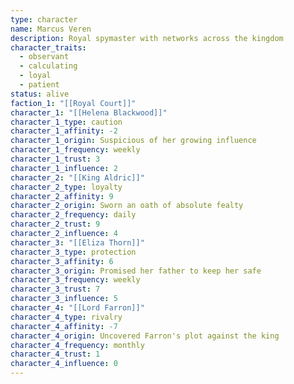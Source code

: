 ```yaml
---
type: character
name: Marcus Veren
description: Royal spymaster with networks across the kingdom
character_traits:
  - observant
  - calculating
  - loyal
  - patient
status: alive
faction_1: "[[Royal Court]]"
character_1: "[[Helena Blackwood]]"
character_1_type: caution
character_1_affinity: -2
character_1_origin: Suspicious of her growing influence
character_1_frequency: weekly
character_1_trust: 3
character_1_influence: 2
character_2: "[[King Aldric]]"
character_2_type: loyalty
character_2_affinity: 9
character_2_origin: Sworn an oath of absolute fealty
character_2_frequency: daily
character_2_trust: 9
character_2_influence: 4
character_3: "[[Eliza Thorn]]"
character_3_type: protection
character_3_affinity: 6
character_3_origin: Promised her father to keep her safe
character_3_frequency: weekly
character_3_trust: 7
character_3_influence: 5
character_4: "[[Lord Farron]]"
character_4_type: rivalry
character_4_affinity: -7
character_4_origin: Uncovered Farron's plot against the king
character_4_frequency: monthly
character_4_trust: 1
character_4_influence: 0
---
```



